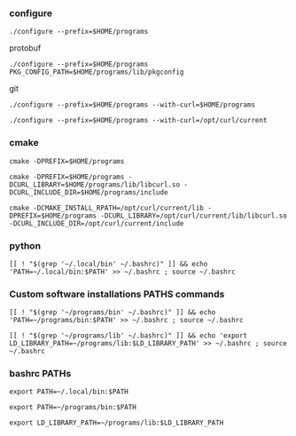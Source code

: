 
### configure

~~~
./configure --prefix=$HOME/programs
~~~

protobuf

~~~
./configure --prefix=$HOME/programs PKG_CONFIG_PATH=$HOME/programs/lib/pkgconfig
~~~

git

~~~
./configure --prefix=$HOME/programs --with-curl=$HOME/programs
~~~

~~~
./configure --prefix=$HOME/programs --with-curl=/opt/curl/current
~~~

### cmake

~~~
cmake -DPREFIX=$HOME/programs
~~~

~~~
cmake -DPREFIX=$HOME/programs -DCURL_LIBRARY=$HOME/programs/lib/libcurl.so -DCURL_INCLUDE_DIR=$HOME/programs/include
~~~

~~~
cmake -DCMAKE_INSTALL_RPATH=/opt/curl/current/lib -DPREFIX=$HOME/programs -DCURL_LIBRARY=/opt/curl/current/lib/libcurl.so -DCURL_INCLUDE_DIR=/opt/curl/current/include
~~~

### python

~~~
[[ ! "$(grep '~/.local/bin' ~/.bashrc)" ]] && echo 'PATH=~/.local/bin:$PATH' >> ~/.bashrc ; source ~/.bashrc
~~~

### Custom software installations PATHS commands

~~~
[[ ! "$(grep '~/programs/bin' ~/.bashrc)" ]] && echo 'PATH=~/programs/bin:$PATH' >> ~/.bashrc ; source ~/.bashrc
~~~

~~~
[[ ! "$(grep '~/programs/lib' ~/.bashrc)" ]] && echo 'export LD_LIBRARY_PATH=~/programs/lib:$LD_LIBRARY_PATH' >> ~/.bashrc ; source ~/.bashrc
~~~

### bashrc PATHs

~~~
export PATH=~/.local/bin:$PATH
~~~

~~~
export PATH=~/programs/bin:$PATH
~~~

~~~
export LD_LIBRARY_PATH=~/programs/lib:$LD_LIBRARY_PATH
~~~